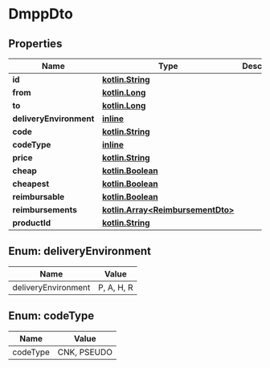 # DmppDto

## Properties
Name | Type | Description | Notes
------------ | ------------- | ------------- | -------------
**id** | [**kotlin.String**](.md) |  |  [optional]
**from** | [**kotlin.Long**](.md) |  |  [optional]
**to** | [**kotlin.Long**](.md) |  |  [optional]
**deliveryEnvironment** | [**inline**](#DeliveryEnvironmentEnum) |  |  [optional]
**code** | [**kotlin.String**](.md) |  |  [optional]
**codeType** | [**inline**](#CodeTypeEnum) |  |  [optional]
**price** | [**kotlin.String**](.md) |  |  [optional]
**cheap** | [**kotlin.Boolean**](.md) |  |  [optional]
**cheapest** | [**kotlin.Boolean**](.md) |  |  [optional]
**reimbursable** | [**kotlin.Boolean**](.md) |  |  [optional]
**reimbursements** | [**kotlin.Array&lt;ReimbursementDto&gt;**](ReimbursementDto.md) |  |  [optional]
**productId** | [**kotlin.String**](.md) |  |  [optional]

<a name="DeliveryEnvironmentEnum"></a>
## Enum: deliveryEnvironment
Name | Value
---- | -----
deliveryEnvironment | P, A, H, R

<a name="CodeTypeEnum"></a>
## Enum: codeType
Name | Value
---- | -----
codeType | CNK, PSEUDO
